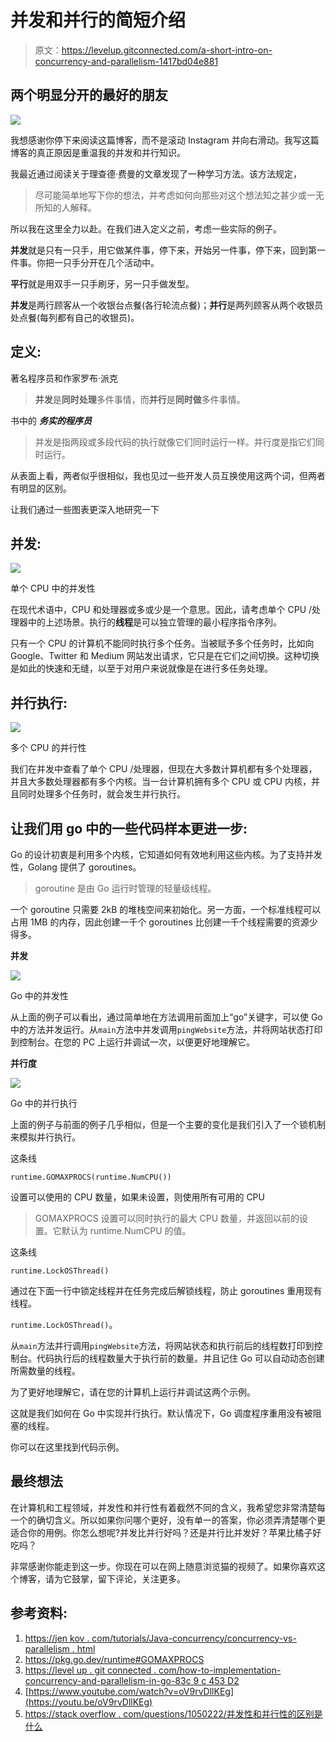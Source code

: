 # 并发和并行的简短介绍

> 原文：<https://levelup.gitconnected.com/a-short-intro-on-concurrency-and-parallelism-1417bd04e881>

## 两个明显分开的最好的朋友

![](img/e348c68f362c4c03ca809eb33f91f21b.png)

我想感谢你停下来阅读这篇博客，而不是滚动 Instagram 并向右滑动。我写这篇博客的真正原因是重温我的并发和并行知识。

我最近通过阅读关于理查德·费曼的文章发现了一种学习方法。该方法规定，

> 尽可能简单地写下你的想法，并考虑如何向那些对这个想法知之甚少或一无所知的人解释。

所以我在这里全力以赴。在我们进入定义之前，考虑一些实际的例子。

**并发**就是只有一只手，用它做某件事，停下来，开始另一件事，停下来，回到第一件事。你把一只手分开在几个活动中。

**平行**就是用双手一只手刷牙，另一只手做发型。

**并发**是两行顾客从一个收银台点餐(各行轮流点餐)；**并行**是两列顾客从两个收银员处点餐(每列都有自己的收银员)。

## 定义:

著名程序员和作家罗布·派克

> **并发**是**同时处理**多件事情，而**并行**是**同时做**多件事情。

书中的 ***务实的程序员***

> 并发是指两段或多段代码的执行就像它们同时运行一样。并行度是指它们同时运行。

从表面上看，两者似乎很相似，我也见过一些开发人员互换使用这两个词，但两者有明显的区别。

让我们通过一些图表更深入地研究一下

## **并发:**

![](img/01fd93c7cddab5bbe0584d934d3ffb5e.png)

单个 CPU 中的并发性

在现代术语中，CPU 和处理器或多或少是一个意思。因此，请考虑单个 CPU /处理器中的上述场景。执行的**线程**是可以独立管理的最小程序指令序列。

只有一个 CPU 的计算机不能同时执行多个任务。当被赋予多个任务时，比如向 Google、Twitter 和 Medium 网站发出请求，它只是在它们之间切换。这种切换是如此的快速和无缝，以至于对用户来说就像是在进行多任务处理。

## 并行执行:

![](img/d4e25a82ef053b7fc02a089f98e9a41f.png)

多个 CPU 的并行性

我们在并发中查看了单个 CPU /处理器，但现在大多数计算机都有多个处理器，并且大多数处理器都有多个内核。当一台计算机拥有多个 CPU 或 CPU 内核，并且同时处理多个任务时，就会发生并行执行。

## 让我们用 go 中的一些代码样本更进一步:

Go 的设计初衷是利用多个内核，它知道如何有效地利用这些内核。为了支持并发性，Golang 提供了 goroutines。

> goroutine 是由 Go 运行时管理的轻量级线程。

一个 goroutine 只需要 2kB 的堆栈空间来初始化。另一方面，一个标准线程可以占用 1MB 的内存，因此创建一千个 goroutines 比创建一千个线程需要的资源少得多。

**并发**

![](img/e21e4afe4edf78eb3810acae44ed1311.png)

Go 中的并发性

从上面的例子可以看出，通过简单地在方法调用前面加上“go”关键字，可以使 Go 中的方法并发运行。从`main`方法中并发调用`pingWebsite`方法，并将网站状态打印到控制台。在您的 PC 上运行并调试一次，以便更好地理解它。

**并行度**

![](img/76342e1d673da12f3657083542fc9ebe.png)

Go 中的并行执行

上面的例子与前面的例子几乎相似，但是一个主要的变化是我们引入了一个锁机制来模拟并行执行。

这条线

`runtime.GOMAXPROCS(runtime.NumCPU())`

设置可以使用的 CPU 数量，如果未设置，则使用所有可用的 CPU

> GOMAXPROCS 设置可以同时执行的最大 CPU 数量，并返回以前的设置。它默认为 runtime.NumCPU 的值。

这条线

`runtime.LockOSThread()`

通过在下面一行中锁定线程并在任务完成后解锁线程，防止 goroutines 重用现有线程。

`runtime.LockOSThread()`。

从`main`方法并行调用`pingWebsite`方法，将网站状态和执行前后的线程数打印到控制台。代码执行后的线程数量大于执行前的数量。并且记住 Go 可以自动动态创建所需数量的线程。

为了更好地理解它，请在您的计算机上运行并调试这两个示例。

这就是我们如何在 Go 中实现并行执行。默认情况下，Go 调度程序重用没有被阻塞的线程。

你可以在这里找到代码示例。

## **最终想法**

在计算机和工程领域，并发性和并行性有着截然不同的含义，我希望您非常清楚每一个的确切含义。所以如果你问哪个更好，没有单一的答案，你必须弄清楚哪个更适合你的用例。你怎么想呢?并发比并行好吗？还是并行比并发好？苹果比橘子好吃吗？

非常感谢你能走到这一步。你现在可以在网上随意浏览猫的视频了。如果你喜欢这个博客，请为它鼓掌，留下评论，关注更多。

## 参考资料:

1.  [https://jen kov . com/tutorials/Java-concurrency/concurrency-vs-parallelism . html](https://jenkov.com/tutorials/java-concurrency/concurrency-vs-parallelism.html)
2.  https://pkg.go.dev/runtime#GOMAXPROCS
3.  [https://level up . git connected . com/how-to-implementation-concurrency-and-parallelism-in-go-83c 9 c 453 D2](/how-to-implement-concurrency-and-parallelism-in-go-83c9c453dd2)
4.  [https://www.youtube.com/watch?v=oV9rvDllKEg](https://youtu.be/oV9rvDllKEg)
5.  [https://stack overflow . com/questions/1050222/并发性和并行性的区别是什么](https://stackoverflow.com/questions/1050222/what-is-the-difference-between-concurrency-and-parallelism)